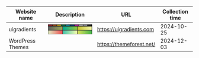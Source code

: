 | Website name      | Description                                     | URL                       | Collection time |
|-------------------|-------------------------------------------------|---------------------------|-----------------|
| uigradients       | <img src="image/uigradients.png" width="200px"> | https://uigradients.com   | 2024-10-25      |
| WordPress Themes  |                                                 | https://themeforest.net/  | 2024-12-03      |
